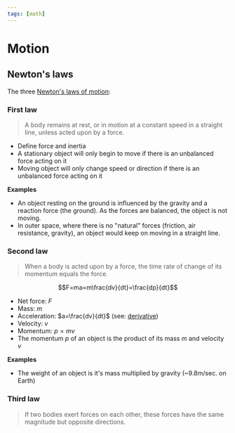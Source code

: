 ```yaml
---
tags: [math]
---
```


# Motion

## Newton's laws 

The three [Newton's laws of motion](https://simple.wikipedia.org/wiki/Newton%27s_laws_of_motion):

### First law

> A body remains at rest, or in motion at a constant speed in a straight line, unless acted upon by a force.

- Define force and inertia
- A stationary object will only begin to move if there is an unbalanced force acting on it
- Moving object will only change speed or direction if there is an unbalanced force acting on it

**Examples**
- An object resting on the ground is influenced by the gravity and a reaction force (the ground). As the forces are balanced, the object is not moving.
- In outer space, where there is no "natural" forces (friction, air resistance, gravity), an object would keep on moving in a straight line.

### Second law

> When a body is acted upon by a force, the time rate of change of its momentum equals the force.

$$F=ma=m\frac{dv}{dt}=\frac{dp}{dt}$$

- Net force: $F$
- Mass: $m$
- Acceleration: $a=\frac{dv}{dt}$ (see: [derivative](../algebra/derivative.md))
- Velocity: $v$
- Momentum: $p=mv$
- The momentum $p$ of an object is the product of its mass $m$ and velocity $v$

**Examples**
- The weight of an object is it's mass multiplied by gravity (~9.8m/sec. on Earth)

### Third law

> If two bodies exert forces on each other, these forces have the same magnitude but opposite directions.